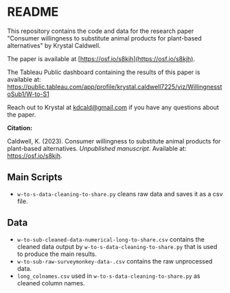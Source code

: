 # README

This repository contains the code and data for the research paper "Consumer willingness to substitute animal products for plant-based alternatives" by Krystal Caldwell.

The paper is available at [https://osf.io/s8kjh](https://osf.io/s8kjh).

The Tableau Public dashboard containing the results of this paper is available at: https://public.tableau.com/app/profile/krystal.caldwell7225/viz/WillingnesstoSub1/W-to-S1

Reach out to Krystal at kdcald@gmail.com if you have any questions about the paper.

**Citation:**

Caldwell, K. (2023). Consumer willingness to substitute animal products for plant-based alternatives. *Unpublished manuscript*. Available at: https://osf.io/s8kjh. 

## Main Scripts

* `w-to-s-data-cleaning-to-share.py` cleans raw data and saves it as a csv file.

## Data

* `w-to-sub-cleaned-data-numerical-long-to-share.csv` contains the cleaned data output by `w-to-s-data-cleaning-to-share.py` that is used to produce the main results.
* `w-to-sub-raw-surveymonkey-data-.csv` contains the raw unprocessed data.
* `long_colnames.csv` used in `w-to-s-data-cleaning-to-share.py` as cleaned column names.



